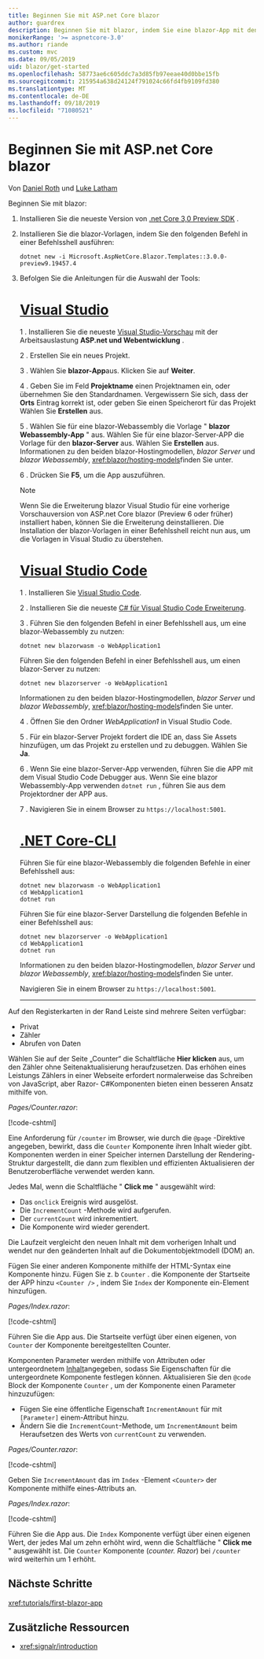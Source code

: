 ```yaml
---
title: Beginnen Sie mit ASP.net Core blazor
author: guardrex
description: Beginnen Sie mit blazor, indem Sie eine blazor-App mit den Tools Ihrer Wahl entwickeln.
monikerRange: '>= aspnetcore-3.0'
ms.author: riande
ms.custom: mvc
ms.date: 09/05/2019
uid: blazor/get-started
ms.openlocfilehash: 58773ae6c605ddc7a3d85fb97eeae40d0bbe15fb
ms.sourcegitcommit: 215954a638d24124f791024c66fd4fb9109fd380
ms.translationtype: MT
ms.contentlocale: de-DE
ms.lasthandoff: 09/18/2019
ms.locfileid: "71080521"
---
```

# <a name="get-started-with-aspnet-core-blazor"></a>Beginnen Sie mit ASP.net Core blazor

Von [Daniel Roth](https://github.com/danroth27) und [Luke Latham](https://github.com/guardrex)

Beginnen Sie mit blazor:

1. Installieren Sie die neueste Version von [.net Core 3,0 Preview SDK](https://dotnet.microsoft.com/download/dotnet-core/3.0) .

1. Installieren Sie die blazor-Vorlagen, indem Sie den folgenden Befehl in einer Befehlsshell ausführen:

   ```dotnetcli
   dotnet new -i Microsoft.AspNetCore.Blazor.Templates::3.0.0-preview9.19457.4
   ```

1. Befolgen Sie die Anleitungen für die Auswahl der Tools:

   # <a name="visual-studiotabvisual-studio"></a>[Visual Studio](#tab/visual-studio)

   1 \. Installieren Sie die neueste [Visual Studio-Vorschau](https://visualstudio.com/vs/preview) mit der Arbeitsauslastung **ASP.net und Webentwicklung** .

   2 \. Erstellen Sie ein neues Projekt.

   3 \. Wählen Sie **blazor-App**aus. Klicken Sie auf **Weiter**.

   4 \. Geben Sie im Feld **Projektname** einen Projektnamen ein, oder übernehmen Sie den Standardnamen. Vergewissern Sie sich, dass der **Orts** Eintrag korrekt ist, oder geben Sie einen Speicherort für das Projekt Wählen Sie **Erstellen** aus.

   5 \. Wählen Sie für eine blazor-Webassembly die Vorlage " **blazor Webassembly-App** " aus. Wählen Sie für eine blazor-Server-APP die Vorlage für den **blazor-Server** aus. Wählen Sie **Erstellen** aus. Informationen zu den beiden blazor-Hostingmodellen, *blazor Server* und *blazor Webassembly*, <xref:blazor/hosting-models>finden Sie unter.

   6 \. Drücken Sie **F5**, um die App auszuführen.

   > [!NOTE]
   > Wenn Sie die Erweiterung blazor Visual Studio für eine vorherige Vorschauversion von ASP.net Core blazor (Preview 6 oder früher) installiert haben, können Sie die Erweiterung deinstallieren. Die Installation der blazor-Vorlagen in einer Befehlsshell reicht nun aus, um die Vorlagen in Visual Studio zu überstehen.

   # <a name="visual-studio-codetabvisual-studio-code"></a>[Visual Studio Code](#tab/visual-studio-code)

   1 \. Installieren Sie [Visual Studio Code](https://code.visualstudio.com/).

   2 \. Installieren Sie die neueste [ C# für Visual Studio Code Erweiterung](https://marketplace.visualstudio.com/items?itemName=ms-vscode.csharp).

   3 \. Führen Sie den folgenden Befehl in einer Befehlsshell aus, um eine blazor-Webassembly zu nutzen:

      ```dotnetcli
      dotnet new blazorwasm -o WebApplication1
      ```

      Führen Sie den folgenden Befehl in einer Befehlsshell aus, um einen blazor-Server zu nutzen:

      ```dotnetcli
      dotnet new blazorserver -o WebApplication1
      ```

      Informationen zu den beiden blazor-Hostingmodellen, *blazor Server* und *blazor Webassembly*, <xref:blazor/hosting-models>finden Sie unter.

   4 \. Öffnen Sie den Ordner *WebApplication1* in Visual Studio Code.

   5 \. Für ein blazor-Server Projekt fordert die IDE an, dass Sie Assets hinzufügen, um das Projekt zu erstellen und zu debuggen. Wählen Sie **Ja**.

   6 \. Wenn Sie eine blazor-Server-App verwenden, führen Sie die APP mit dem Visual Studio Code Debugger aus. Wenn Sie eine blazor Webassembly-App verwenden `dotnet run` , führen Sie aus dem Projektordner der APP aus.

   7 \. Navigieren Sie in einem Browser zu `https://localhost:5001`.

   <!--

   # [Visual Studio for Mac](#tab/visual-studio-mac)

   1\. Install [Visual Studio for Mac](https://visualstudio.microsoft.com/vs/mac/). Switch the [Update channel to Preview](/visualstudio/mac/install-preview).

   2\. Select **File** > **New Solution** or **New Project**.

   3\. In the sidebar, select **.NET Core** > **App**.

   4\. For a Blazor Server experience, select the **Blazor Server App** template. For a Blazor WebAssembly experience, select the **Blazor WebAssembly App** template. Select **Next**. For information on the two Blazor hosting models, *Blazor Server* and *Blazor WebAssembly*, see <xref:blazor/hosting-models>.

   5\. The **Target Framework** defaults to **.NET Core 3.0**. Select **Next**.

   6\. In the **Project Name** field, enter `WebApplication1`. Select **Create**.

   7\. Select **Run** > **Run Without Debugging** to run the app *without the debugger*. Running with the debugger isn't supported at this time.

   -->

   # <a name="net-core-clitabnetcore-cli"></a>[.NET Core-CLI](#tab/netcore-cli/)

   Führen Sie für eine blazor-Webassembly die folgenden Befehle in einer Befehlsshell aus:

   ```dotnetcli
   dotnet new blazorwasm -o WebApplication1
   cd WebApplication1
   dotnet run
   ```

   Führen Sie für eine blazor-Server Darstellung die folgenden Befehle in einer Befehlsshell aus:

   ```dotnetcli
   dotnet new blazorserver -o WebApplication1
   cd WebApplication1
   dotnet run
   ```

   Informationen zu den beiden blazor-Hostingmodellen, *blazor Server* und *blazor Webassembly*, <xref:blazor/hosting-models>finden Sie unter.

   Navigieren Sie in einem Browser zu `https://localhost:5001`.

   ---

Auf den Registerkarten in der Rand Leiste sind mehrere Seiten verfügbar:

* Privat
* Zähler
* Abrufen von Daten

Wählen Sie auf der Seite „Counter“ die Schaltfläche **Hier klicken** aus, um den Zähler ohne Seitenaktualisierung heraufzusetzen. Das erhöhen eines Leistungs Zählers in einer Webseite erfordert normalerweise das Schreiben von JavaScript, aber Razor- C#Komponenten bieten einen besseren Ansatz mithilfe von.

*Pages/Counter.razor*:

[!code-cshtml[](get-started/samples_snapshot/3.x/Counter1.razor?highlight=7,12-15)]

Eine Anforderung für `/counter` im Browser, wie durch die `@page` -Direktive angegeben, bewirkt, dass die `Counter` Komponente ihren Inhalt wieder gibt. Komponenten werden in einer Speicher internen Darstellung der Rendering-Struktur dargestellt, die dann zum flexiblen und effizienten Aktualisieren der Benutzeroberfläche verwendet werden kann.

Jedes Mal, wenn die Schaltfläche " **Click me** " ausgewählt wird:

* Das `onclick` Ereignis wird ausgelöst.
* Die `IncrementCount` -Methode wird aufgerufen.
* Der `currentCount` wird inkrementiert.
* Die Komponente wird wieder gerendert.

Die Laufzeit vergleicht den neuen Inhalt mit dem vorherigen Inhalt und wendet nur den geänderten Inhalt auf die Dokumentobjektmodell (DOM) an.

Fügen Sie einer anderen Komponente mithilfe der HTML-Syntax eine Komponente hinzu. Fügen Sie z. b `Counter` . die Komponente der Startseite der APP hinzu `<Counter />` , indem Sie `Index` der Komponente ein-Element hinzufügen.

*Pages/Index.razor*:

[!code-cshtml[](get-started/samples_snapshot/3.x/Index1.razor?highlight=7)]

Führen Sie die App aus. Die Startseite verfügt über einen eigenen, von `Counter` der Komponente bereitgestellten Counter.

Komponenten Parameter werden mithilfe von Attributen oder untergeordnetem [Inhalt](xref:blazor/components#child-content)angegeben, sodass Sie Eigenschaften für die untergeordnete Komponente festlegen können. Aktualisieren Sie den `@code` Block der Komponente `Counter` , um der Komponente einen Parameter hinzuzufügen:

* Fügen Sie eine öffentliche Eigenschaft `IncrementAmount` für mit `[Parameter]` einem-Attribut hinzu.
* Ändern Sie die `IncrementCount`-Methode, um `IncrementAmount` beim Heraufsetzen des Werts von `currentCount` zu verwenden.

*Pages/Counter.razor*:

[!code-cshtml[](get-started/samples_snapshot/3.x/Counter2.razor?highlight=12-13,17)]

Geben Sie `IncrementAmount` das im `Index` -Element `<Counter>` der Komponente mithilfe eines-Attributs an.

*Pages/Index.razor*:

[!code-cshtml[](get-started/samples_snapshot/3.x/Index2.razor?highlight=7)]

Führen Sie die App aus. Die `Index` Komponente verfügt über einen eigenen Wert, der jedes Mal um zehn erhöht wird, wenn die Schaltfläche " **Click me** " ausgewählt ist. Die `Counter` Komponente (*counter. Razor*) bei `/counter` wird weiterhin um 1 erhöht.

## <a name="next-steps"></a>Nächste Schritte

<xref:tutorials/first-blazor-app>

## <a name="additional-resources"></a>Zusätzliche Ressourcen

* <xref:signalr/introduction>
